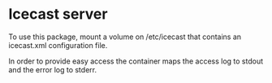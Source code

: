 # Icecast server

To use this package, mount a volume on /etc/icecast that contains an icecast.xml configuration file.

In order to provide easy access the container maps the access log to stdout and the error log to stderr.